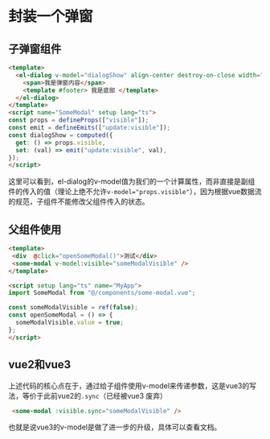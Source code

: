 # 封装一个弹窗
## 子弹窗组件
```html title="some-modal.vue"
<template>
  <el-dialog v-model="dialogShow" align-center destroy-on-close width="500" title="提示">
    <span>我是弹窗内容</span>
    <template #footer> 我是底部 </template>
  </el-dialog>
</template>
<script name="SomeModal" setup lang="ts">
const props = defineProps(["visible"]);
const emit = defineEmits(["update:visible"]);
const dialogShow = computed({ 
  get: () => props.visible,
  set: (val) => emit("update:visible", val),
});
</script>
```

这里可以看到，el-dialog的v-model值为我们的一个计算属性，而非直接是副组件的传入的值（理论上绝不允许`v-model="props.visible"`），因为根据vue数据流的规范，子组件不能修改父组件传入的状态。

## 父组件使用
```html title="some-modal.vue"
<template>
 <div  @click="openSomeModal()">测试</div>
 <some-modal v-model:visible="someModalVisible" />
</template>

<script setup lang="ts" name="MyApp">
import SomeModal from "@/components/some-modal.vue";

const someModalVisible = ref(false);
const openSomeModal = () => {
  someModalVisible.value = true;
};
</script>
```


## vue2和vue3
上述代码的核心点在于，通过给子组件使用v-model来传递参数，这是vue3的写法，等价于此前vue2的`.sync`（已经被vue3 废弃）
```html title="app.vue"
 <some-modal :visible.sync="someModalVisible" />
```

也就是说vue3的v-model是做了进一步的升级，具体可以查看文档。